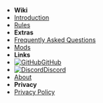 - **Wiki**
- [Introduction](introduction)
- [Rules](rules/rules)
- **Extras**
- [Frequently Asked Questions](faq)
- [Mods](mods)
- **Links**
- [![GitHub](https://icongr.am/simple/github.svg?color=808080&size=16)GitHub](https://github.com/LockdownRP-PZ/lockdownrp-pz.github.io/)
- [![Discord](https://icongr.am/simple/discord.svg?colored&size=16)Discord](https://discord.gg/AyhJfGUGfU)
- [About](about)
- **Privacy**
- [Privacy Policy](privacy-policy)
